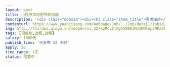 ```yaml
---                
layout: post       
title: 小程序加地图导航功能           
description: '<div class="mobmid"><div><h3 class="item_title">需求描述</h3><p>一、需求描述：<br/>一款酒店类小程序，加一个地图导航功能，接入的第三方地图厂商自选（百度、高德、腾讯）均可，小程序开发语言PHP。<br/> <br/>二、合作方式：<br/>项目制，远程，1000元。</p></div><!--info end--></div>'     
contenturl: https://www.yuanjisong.com/Webpage/Job/../Job/detail/jobid/101498      
img: http://thirdwx.qlogo.cn/mmopen/vi_32/KpMCvItXghX890lMJ3WNlep7MRxVDkzCD1h24ic9VyXI4cOM9YLpicdxjj55eelmjDoVkLZbwNtiae4WED3vbNXqA/132             
tags: [项目制,远程,远程]            
salary: 1000元          
publish_time: '已发布 12 小时'         
apply: 36                   
time_range: 1天              
status: 招募中                  
---                 
```

